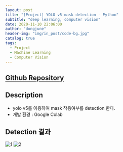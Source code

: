 ```yaml
---
layout: post
title: "[Project] YOLO v5 mask detection - Python"
subtitle: "deep learning, computer vision"
date: 2020-11-10 22:06:00
author: "dongjune"
header-img: "img/in_post/code-bg.jpg"
catalog: true
tags:
  - Project
  - Machine Learning
  - Computer Vision
---
```

## [Github Repository](https://github.com/Donggoolosori/yolov5_mask_detection)

## Description
- yolo v5를 이용하여 mask 착용여부를 detection 한다.
- 개발 환경 : Google Colab  
  

## Detection 결과
![1](https://user-images.githubusercontent.com/53213397/117609189-7a4eda00-b19a-11eb-9b1c-a83ef9f93511.png)
![2](https://user-images.githubusercontent.com/53213397/117609203-8175e800-b19a-11eb-81f2-194724cde0b4.png)
